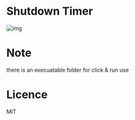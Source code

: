 # Shutdown Timer
![img](https://lh6.googleusercontent.com/lYfuht5U_NKhgeISGb4ah85BkRTO1yI_ViG3A2JNhfGTU3daFpGxEm4ZHOezDjE9JPOeikj4W_VjOd3CUv62=w1680-h919)

# Note
there is an execuatable folder for click & run use

# Licence
MIT
